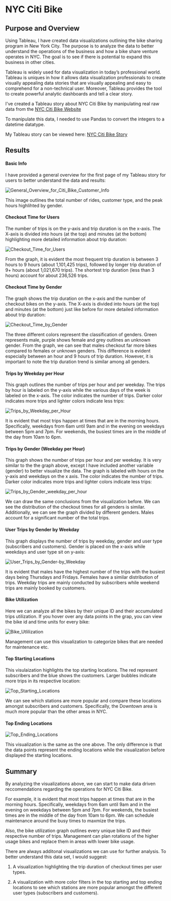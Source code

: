 # NYC Citi Bike
## Purpose and Overview
Using Tableau, I have created data visualizations outlining the bike sharing program in New York City. The purpose is to analyze the data to better understand the operations of the business and how a bike share venture operates in NYC. The goal is to see if there is potential to expand this business in other cities. 

Tableau is widely used for data visualization in today’s professional world. Tableau is uniques in how it allows data visualization professionals to create visually appealing data stories that are visually appealing and easy to comprehend for a non-technical user. Moreover, Tableau provides the tool to create powerful analytic dashboards and tell a clear story.

I've created a Tableau story about NYC Citi Bike by manipulating real raw data from the [NYC Citi Bike Website](https://ride.citibikenyc.com/system-data) 

To manipulate this data, I needed to use Pandas to convert the integers to a datetime datatype.

My Tableau story can be viewed here: [NYC Citi Bike Story](https://public.tableau.com/app/profile/roark.segler/viz/NYCCitiBikeStory_16528051154600/NYCCitiBikeStory?publish=yes)

## Results
#### Basic Info
I have provided a general overview for the first page of my Tableau story for users to better understand the data and results: 


![General_Overview_for_Citi_Bike_Customer_Info](/Resources/General_Overview.png)


This image outlines the total number of rides, customer type, and the peak hours highlihted by gender.

#### Checkout Time for Users
The number of trips is on the y-axis and trip duration is on the x-axis. The X-axis is divided into hours (at the top) and minutes (at the bottom) highlighting more detailed information about trip duration:


![Checkout_Time_for_Users](/Resources/Checkout_time_for_users.png)


 From the graph, it is evident the most frequent trip duration is between 3 hours to 9 hours (about 1,101,425 trips), followed by longer trip duration of 9+ hours (about 1,021,670 trips). The shortest trip duration (less than 3 hours) account for about 236,526 trips.

#### Checkout Time by Gender
The graph shows the trip duration on the x-axis and the number of checkout bikes on the y-axis. The X-axis is divided into hours (at the top) and minutes (at the bottom) just like before for more detailed information about trip duration:


![Checkout_Time_by_Gender](/Resources/Checkout_time_per_gender.png)


The three different colors represent the classification of genders. Green represents male, purple shows female and grey outlines an unknown gender. From the graph, we can see that males checkout far more bikes compared to females or unknown genders. This difference is evident especially between an hour and 9 hours of trip duration. However, it is important to note the trip duration trend is similar among all genders.

#### Trips by Weekday per Hour
This graph outlines the number of trips per hour and per weekday. The trips by hour is labeled on the y-axis while the various days of the week is labeled on the x-axis. The color indicates the number of trips. Darker color indicates more trips and lighter colors indicate less trips:


![Trips_by_Weekday_per_Hour](/Resources/trips_by_weekday.png)


It is evident that most trips happen at times that are in the morning hours. Specifically, weekdays from 6am until 9am and in the evening on weekdays between 5pm and 7pm. For weekends, the busiest times are in the middle of the day from 10am to 6pm.

#### Trips by Gender (Weekday per Hour)
This graph shows the number of trips per hour and per weekday. It is very similar to the the graph above, except I have included another variable (gender) to better visualize the data. The graph is labeled with hours on the y-axis and weekdays on the x axis. The color indicates the number of trips. Darker color indicates more trips and lighter colors indicate less trips:


![Trips_by_Gender_weekday_per_hour](/Resources/trips_by_gender.png)


We can draw the same conclusions from the visualization before. We can see the distribution of the checkout times for all genders is similar. Additionally, we can see the graph divided by different genders. Males account for a significant number of the total trips.

#### User Trips by Gender by Weekday
This graph displays the number of trips by weekday, gender and user type (subscribers and customers). Gender is placed on the x-axis while weekdays and user type sit on y-axis:


![User_Trips_by_Gender-by_Weekday](/Resources/Trips_by_gender_by_weekday.png)


 It is evident that males have the highest number of the trips with the busiest days being Thursdays and Fridays. Females have a similar distribution of trips. Weekday trips are mainly conducted by subscribers while weekend trips are mainly booked by customers.

#### Bike Utilization
Here we can analyze all the bikes by their unique ID and their accumulated trips utilization. If you hover over any data points in the grap, you can view the bike id and time units for every bike:


![Bike_Utlilization](/Resources/bike_utilization.png)


Management can use this visualization to categorize bikes that are needed for maintenance etc.

#### Top Starting Locations
This visulaization highlights the top starting locations. The red represent subscribers and the blue shows the customers. Larger bubbles indicate more trips in its respective location:


![Top_Starting_Locations](/Resources/top_starting_locations.png)


We can see which stations are more popular and compare these locations amongst subscribers and customers. Specifically, the Downtown area is much more popular than the other areas in NYC.

#### Top Ending Locations


![Top_Ending_Locations](/Resources/top_ending_locations.png)


This visualization is the same as the one above. The only difference is that the data points represent the ending locations while the visualization before displayed the starting locations.

## Summary
By analyzing the visualizations above, we can start to make data driven reccomendations regarding the operations for NYC Citi Bike. 

For example, it is evident that most trips happen at times that are in the morning hours. Specifically, weekdays from 6am until 9am and in the evening on weekdays between 5pm and 7pm. For weekends, the busiest times are in the middle of the day from 10am to 6pm. We can schedule maintenance around the busy times to maxmize the trips. 

Also, the bike utilization graph outlines every unique bike ID and their respective number of trips. Management can plan rotations of the higher usage bikes and replace them in areas with lower bike usage.

There are always additonal visualizations we can use for further analysis. To better understand this data set, I would suggest:

1. A visualization highlighting the trip duration of checkout times per user types.

2. A visualization with more color filters in the top starting and top ending locations to see which stations are more popular amongst the different user types (subscribers and customers).

